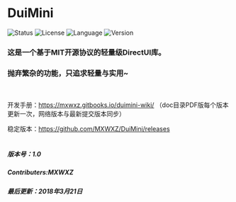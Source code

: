 # DuiMini
![Status][4] ![License][1] ![Language][2] ![Version][3]
### 这是一个基于MIT开源协议的轻量级DirectUI库。
### 抛弃繁杂的功能，只追求轻量与实用~
<br><br>
开发手册：<https://mxwxz.gitbooks.io/duimini-wiki/> （doc目录PDF版每个版本更新一次，网络版本与最新提交版本同步）

稳定版本：<https://github.com/MXWXZ/DuiMini/releases>
<br><br>
##### 版本号：1.0
##### Contributers:MXWXZ
##### 最后更新：2018年3月21日

[1]: https://img.shields.io/badge/License-MIT-red.svg
[2]: https://img.shields.io/badge/Language-C%2B%2B-brightgreen.svg
[3]: https://img.shields.io/badge/Version-1.0-blue.svg
[4]: https://img.shields.io/badge/Status-dev-lightgrey.svg
